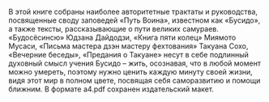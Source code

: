 <!--2025-05-10 12:55:45--><!--pdate:2018-->
В этой книге собраны наиболее авторитетные трактаты и руководства, посвященные своду заповедей «Путь Воина», известном как «Бусидо», а также тексты, рассказывающие о пути великих самураев. «Будосёсинсю» Юдзана Дайдодзи, «Книга пяти колец» Миямото Мусаси, «Письма мастера дзэн мастеру фехтования» Такуана Сохо, «Вечерние беседы», «Предания о Такуане» несут в себе подлинный духовный смысл учения Бусидо – жить, осознавая, что в любой момент можно умереть, поэтому нужно ценить каждую минуту своей жизни, видя этот мир в полном цвете, посвящая себя саморазвитию и помощи ближним.
В формате a4.pdf сохранен издательский макет.